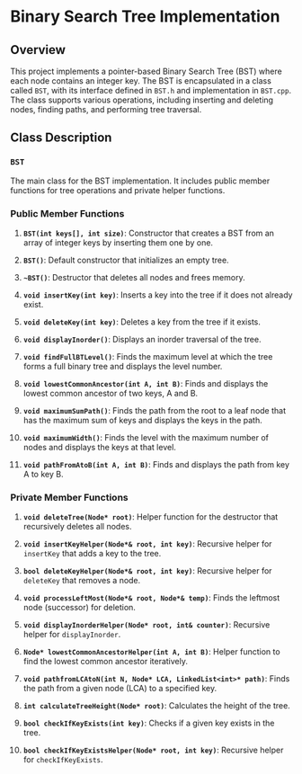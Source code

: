 # Binary Search Tree Implementation

## Overview

This project implements a pointer-based Binary Search Tree (BST) where each node contains an integer key. The BST is encapsulated in a class called `BST`, with its interface defined in `BST.h` and implementation in `BST.cpp`. The class supports various operations, including inserting and deleting nodes, finding paths, and performing tree traversal.

## Class Description

### `BST`

The main class for the BST implementation. It includes public member functions for tree operations and private helper functions.

### Public Member Functions

1. **`BST(int keys[], int size)`**: Constructor that creates a BST from an array of integer keys by inserting them one by one.

2. **`BST()`**: Default constructor that initializes an empty tree.

3. **`~BST()`**: Destructor that deletes all nodes and frees memory.

4. **`void insertKey(int key)`**: Inserts a key into the tree if it does not already exist.

5. **`void deleteKey(int key)`**: Deletes a key from the tree if it exists.

6. **`void displayInorder()`**: Displays an inorder traversal of the tree.

7. **`void findFullBTLevel()`**: Finds the maximum level at which the tree forms a full binary tree and displays the level number.

8. **`void lowestCommonAncestor(int A, int B)`**: Finds and displays the lowest common ancestor of two keys, A and B.

9. **`void maximumSumPath()`**: Finds the path from the root to a leaf node that has the maximum sum of keys and displays the keys in the path.

10. **`void maximumWidth()`**: Finds the level with the maximum number of nodes and displays the keys at that level.

11. **`void pathFromAtoB(int A, int B)`**: Finds and displays the path from key A to key B.

### Private Member Functions

1. **`void deleteTree(Node* root)`**: Helper function for the destructor that recursively deletes all nodes.

2. **`void insertKeyHelper(Node*& root, int key)`**: Recursive helper for `insertKey` that adds a key to the tree.

3. **`bool deleteKeyHelper(Node*& root, int key)`**: Recursive helper for `deleteKey` that removes a node.

4. **`void processLeftMost(Node*& root, Node*& temp)`**: Finds the leftmost node (successor) for deletion.

5. **`void displayInorderHelper(Node* root, int& counter)`**: Recursive helper for `displayInorder`.

6. **`Node* lowestCommonAncestorHelper(int A, int B)`**: Helper function to find the lowest common ancestor iteratively.

7. **`void pathfromLCAtoN(int N, Node* LCA, LinkedList<int>* path)`**: Finds the path from a given node (LCA) to a specified key.

8. **`int calculateTreeHeight(Node* root)`**: Calculates the height of the tree.

9. **`bool checkIfKeyExists(int key)`**: Checks if a given key exists in the tree.

10. **`bool checkIfKeyExistsHelper(Node* root, int key)`**: Recursive helper for `checkIfKeyExists`.
